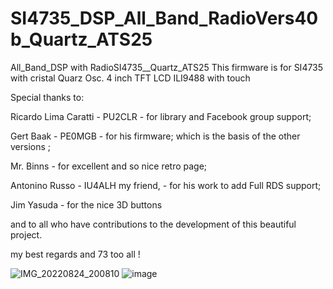 # SI4735_DSP_All_Band_RadioVers40b_Quartz_ATS25
All_Band_DSP  with RadioSI4735__Quartz_ATS25
This firmware is for SI4735 with cristal Quarz Osc.
 4 inch TFT LCD  ILI9488 with touch

Special thanks to:  
 
Ricardo Lima Caratti - PU2CLR - for library and Facebook group support;

Gert Baak - PE0MGB - for his firmware; which is the basis of the other versions ;

Mr. Binns - for excellent and so nice retro page;

Antonino Russo - IU4ALH my friend, - for his work to add Full RDS support;

Jim Yasuda - for the nice 3D buttons 

and to all  who have contributions to the development of this beautiful project.

my best regards and 73 too all !



 

![IMG_20220824_200810](https://user-images.githubusercontent.com/1875591/186495382-63fad64a-f59c-4038-9c39-bf93209f98b8.jpg)
![image](https://user-images.githubusercontent.com/1875591/186495484-71eed4f9-c636-46fb-8f23-d0de9e49ba67.png)
